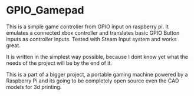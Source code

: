 # GPIO_Gamepad
This is a simple game controller from GPIO input on raspberry pi.
It emulates a connected xbox controller and translates basic GPIO Button inputs as controller inputs. Tested with Steam Input system and works great.


It is written in the simplest way possible, because I dont know yet what the needs of the project will be by the end of it.


This is a part of a bigger project, a portable gaming machine powered by a Raspberry Pi and its going to be completely open source even the CAD models for 3d printing.

